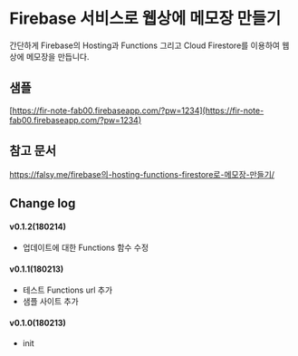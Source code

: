 # Firebase 서비스로 웹상에 메모장 만들기

간단하게 Firebase의 Hosting과 Functions 그리고 Cloud Firestore를 이용하여 웹상에 메모장을 만듭니다.

## 샘플

[https://fir-note-fab00.firebaseapp.com/?pw=1234](https://fir-note-fab00.firebaseapp.com/?pw=1234)

## 참고 문서

https://falsy.me/firebase의-hosting-functions-firestore로-메모장-만들기/

## Change log

#### v0.1.2(180214)

- 업데이트에 대한 Functions 함수 수정

#### v0.1.1(180213)

- 테스트 Functions url 추가
- 샘플 사이트 추가

#### v0.1.0(180213)

- init
